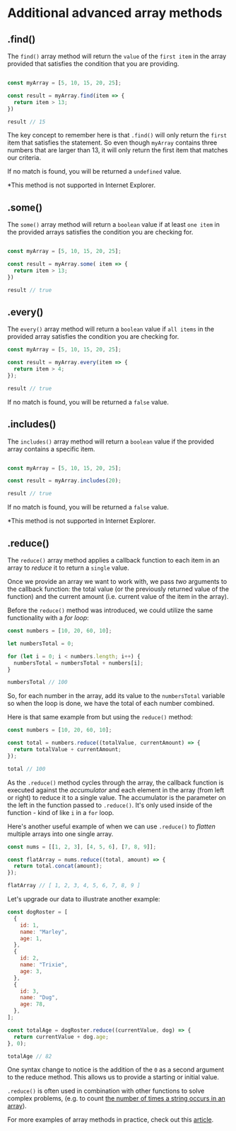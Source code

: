 # Additional advanced array methods

## .find()

The `find()` array method will return the `value` of the `first item` in the array provided that satisfies the condition that you are providing.

```js

const myArray = [5, 10, 15, 20, 25];

const result = myArray.find(item => {
  return item > 13;
})

result // 15
```

The key concept to remember here is that `.find()` will only return the `first` item that satisfies the statement. So even though `myArray` contains three numbers that are larger than 13, it will only return the first item that matches our criteria.

If no match is found, you will be returned a `undefined` value.

*This method is not supported in Internet Explorer.


## .some()

The `some()` array method will return a `boolean` value if at least `one item` in the provided arrays satisfies the condition you are checking for.

```js

const myArray = [5, 10, 15, 20, 25];

const result = myArray.some( item => {
  return item > 13;
})

result // true
```

## .every()

The `every()` array method will return a `boolean` value if `all items` in the provided array satisfies the condition you are checking for.

```js
const myArray = [5, 10, 15, 20, 25];

const result = myArray.every(item => {
  return item > 4;
});

result // true
```

If no match is found, you will be returned a `false` value.

## .includes()

The `includes()` array method will return a `boolean` value if the provided array contains a specific item.

```js

const myArray = [5, 10, 15, 20, 25];

const result = myArray.includes(20);

result // true
```

If no match is found, you will be returned a `false` value.

*This method is not supported in Internet Explorer.


## .reduce()

The `reduce()` array method applies a callback function to each item in an array to *reduce* it to return a `single` value.

Once we provide an array we want to work with, we pass *two* arguments to the callback function: the total value (or the previously returned value of the function) and the current amount (i.e. current value of the item in the array). 

Before the `reduce()` method was introduced, we could utilize the same functionality with a _for loop_:

```js
const numbers = [10, 20, 60, 10];

let numbersTotal = 0;

for (let i = 0; i < numbers.length; i++) {
  numbersTotal = numbersTotal + numbers[i];
}

numbersTotal // 100
```

So, for each number in the array, add its value to the `numbersTotal` variable so when the loop is done, we have the total of each number combined.

Here is that same example from but using the `reduce()` method:

```js
const numbers = [10, 20, 60, 10];

const total = numbers.reduce((totalValue, currentAmount) => {
  return totalValue + currentAmount;
});

total // 100
```

As the `.reduce()` method cycles through the array, the callback function is executed against the _accumulator_ and each element in the array (from left or right) to reduce it to a single value. The accumulator is the parameter on the left in the function passed to `.reduce()`. It's only used inside of the function - kind of like `i` in a `for` loop.

Here's another useful example of when we can use `.reduce()` to _flatten_ multiple arrays into one single array.

```javascript
const nums = [[1, 2, 3], [4, 5, 6], [7, 8, 9]];

const flatArray = nums.reduce((total, amount) => {
  return total.concat(amount);
});

flatArray // [ 1, 2, 3, 4, 5, 6, 7, 8, 9 ]
```

Let's upgrade our data to illustrate another example:

```js
const dogRoster = [
  {
    id: 1,
    name: "Marley",
    age: 1,
  },
  {
    id: 2,
    name: "Trixie",
    age: 3,
  },
  {
    id: 3,
    name: "Dug",
    age: 78,
  },
];

const totalAge = dogRoster.reduce((currentValue, dog) => {
  return currentValue + dog.age;
}, 0);

totalAge // 82
```

One syntax change to notice is the addition of the `0` as a second argument to the reduce method. This allows us to provide a starting or initial value.

`.reduce()` is often used in combination with other functions to solve complex problems, (e.g. to count [the number of times a string occurs in an array](https://developer.mozilla.org/en-US/docs/Web/JavaScript/Reference/Global_Objects/Array/Reduce#Counting_instances_of_values_in_an_object)). 

For more examples of array methods in practice, check out this [article](https://itnext.io/15-useful-javascript-examples-of-map-reduce-and-filter-74cbbb5e0a1f).


